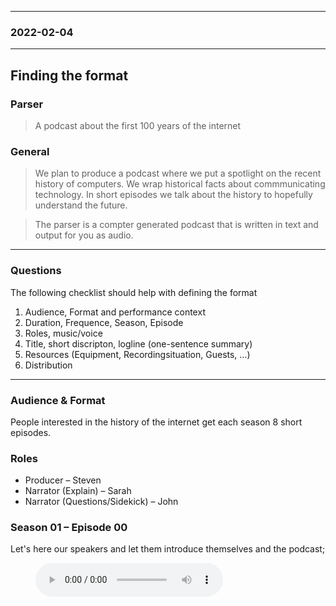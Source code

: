 <grid columns="6">

<item>

---

</item>

<item>

### 2022-02-04

</item>

<item span="4">

---

</item>

</grid>


## Finding the format

### Parser
> A podcast about the first 100 years of the internet

### General
> We plan to produce a podcast where we put a spotlight on the recent history of computers. We wrap historical facts about commmunicating technology. In short episodes we talk about the history to hopefully understand the future.  


> The parser is a compter generated podcast that is written in text and output for you as audio. 


---

### Questions

The following checklist should help with defining the format

1. Audience, Format and performance context
2. Duration, Frequence, Season, Episode
3. Roles, music/voice
4. Title, short discripton, logline (one-sentence summary)
5. Resources (Equipment, Recordingsituation, Guests, …)
6. Distribution

---


### Audience & Format
People interested in the history of the internet get each season 8 short episodes.

### Roles
* Producer – Steven
* Narrator (Explain) – Sarah
* Narrator (Questions/Sidekick) – John



### Season 01 – Episode 00

Let's here our speakers and let them introduce themselves and the podcast;

<figure>
    <audio
        controls
        src="/media/2022-02-04-finding-the-format/00-episode-zero.wav">
            Your browser does not support the <code>audio</code> element.
    </audio>
    <figcaption></figcaption>
</figure>



